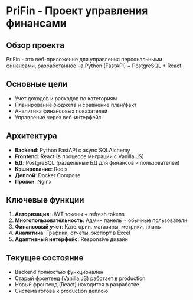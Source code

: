 # PriFin - Проект управления финансами

## Обзор проекта
PriFin - это веб-приложение для управления персональными финансами, разработанное на Python (FastAPI) + PostgreSQL + React.

## Основные цели
- Учет доходов и расходов по категориям
- Планирование бюджета и сравнение план/факт
- Аналитика финансовых показателей
- Управление через веб-интерфейс

## Архитектура
- **Backend**: Python FastAPI с async SQLAlchemy
- **Frontend**: React (в процессе миграции с Vanilla JS)
- **БД**: PostgreSQL (раздельные БД для финансов и пользователей)
- **Кэширование**: Redis
- **Деплой**: Docker Compose
- **Прокси**: Nginx

## Ключевые функции
1. **Авторизация**: JWT токены + refresh tokens
2. **Многопользовательность**: Админ панель + обычные пользователи
3. **Финансовый учет**: Категории, магазины, метрики, планы
4. **Аналитика**: Графики, отчеты, экспорт в Excel
5. **Адаптивный интерфейс**: Responsive дизайн

## Текущее состояние
- Backend полностью функционален
- Старый фронтенд (Vanilla JS) работает в production
- Новый фронтенд (React) находится в разработке
- Система готова к production деплою 
 
 
 